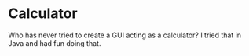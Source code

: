# Calculator
Who has never tried to create a GUI acting as a calculator? I tried that in Java and had fun doing that.
